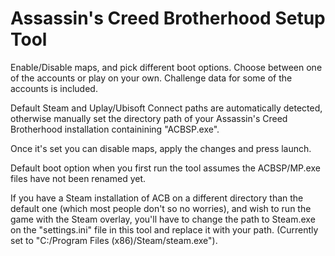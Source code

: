 # Assassin's Creed Brotherhood Setup Tool
  
Enable/Disable maps, and pick different boot options.
Choose between one of the accounts or play on your own. Challenge data for some of the accounts is included.

Default Steam and Uplay/Ubisoft Connect paths are automatically detected, otherwise manually set the directory path of your Assassin's Creed Brotherhood installation containining "ACBSP.exe".

Once it's set you can disable maps, apply the changes and press launch.

Default boot option when you first run the tool assumes the ACBSP/MP.exe files have not been renamed yet.

If you have a Steam installation of ACB on a different directory than the default one (which most people don't so no worries), and wish to run the game with the Steam overlay, you'll have to change the path to Steam.exe on the "settings.ini" file in this tool and replace it with your path. (Currently set to "C:/Program Files (x86)/Steam/steam.exe").